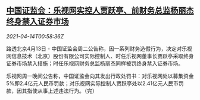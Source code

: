 <!--1618362064000-->
[中国证监会：乐视网实控人贾跃亭、前财务总监杨丽杰终身禁入证券市场](https://cn.reuters.com/article/csrc-lecom-statement-0413-tues-idCNKBS2C102Y)
------

<div><i>2021-04-14T00:58:36Z</i></div><p>路透北京4月13日 - 中国证监会周二公告称，因一系列财务造假行为，决定对乐视网信息技术（北京）股份有限公司实际控制人、时任乐视网董事长贾跃亭采取终身证券市场禁入措施；时任乐视网财务总监杨丽杰同样被罚终身禁入证券市场。</p><p>乐视网周一晚间公告称，中国证监会向其发出行政处罚书：对乐视网处以募集资金5%即2.4亿元人民币罚款；对乐视网实际控制人贾跃亭处以2.41亿元人民币罚款，因其指使从事上述违法行为。（完）</p>
